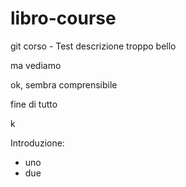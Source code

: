 # libro-course

git corso - Test descrizione
troppo bello

ma vediamo

ok, sembra comprensibile

fine di tutto

k

Introduzione:

- uno
- due
